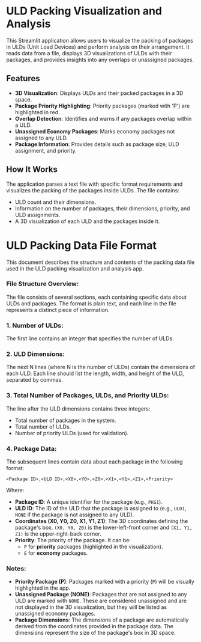 # ULD Packing Visualization and Analysis

This Streamlit application allows users to visualize the packing of packages in ULDs (Unit Load Devices) and perform analysis on their arrangement. It reads data from a file, displays 3D visualizations of ULDs with their packages, and provides insights into any overlaps or unassigned packages.

## Features

- **3D Visualization**: Displays ULDs and their packed packages in a 3D space.
- **Package Priority Highlighting**: Priority packages (marked with 'P') are highlighted in red.
- **Overlap Detection**: Identifies and warns if any packages overlap within a ULD.
- **Unassigned Economy Packages**: Marks economy packages not assigned to any ULD.
- **Package Information**: Provides details such as package size, ULD assignment, and priority.

## How It Works

The application parses a text file with specific format requirements and visualizes the packing of the packages inside ULDs. The file contains:
- ULD count and their dimensions.
- Information on the number of packages, their dimensions, priority, and ULD assignments.
- A 3D visualization of each ULD and the packages inside it.

# ULD Packing Data File Format

This document describes the structure and contents of the packing data file used in the ULD packing visualization and analysis app.

### File Structure Overview:
The file consists of several sections, each containing specific data about ULDs and packages. The format is plain text, and each line in the file represents a distinct piece of information.

### 1. Number of ULDs:
The first line contains an integer that specifies the number of ULDs.

### 2. ULD Dimensions:
The next N lines (where N is the number of ULDs) contain the dimensions of each ULD. Each line should list the length, width, and height of the ULD, separated by commas.

### 3. Total Number of Packages, ULDs, and Priority ULDs:
The line after the ULD dimensions contains three integers:
- Total number of packages in the system.
- Total number of ULDs.
- Number of priority ULDs (used for validation).

### 4. Package Data:
The subsequent lines contain data about each package in the following format:

`
<Package ID>,<ULD ID>,<X0>,<Y0>,<Z0>,<X1>,<Y1>,<Z1>,<Priority>
`

Where:
- **Package ID**: A unique identifier for the package (e.g., `PKG1`).
- **ULD ID**: The ID of the ULD that the package is assigned to (e.g., `ULD1`, `NONE` if the package is not assigned to any ULD).
- **Coordinates (X0, Y0, Z0, X1, Y1, Z1)**: The 3D coordinates defining the package's box. `(X0, Y0, Z0)` is the lower-left-front corner and `(X1, Y1, Z1)` is the upper-right-back corner.
- **Priority**: The priority of the package. It can be:
  - `P` for **priority** packages (highlighted in the visualization).
  - `E` for **economy** packages.
### Notes:
- **Priority Package (P)**: Packages marked with a priority (`P`) will be visually highlighted in the app.
- **Unassigned Package (NONE)**: Packages that are not assigned to any ULD are marked with `NONE`. These are considered unassigned and are not displayed in the 3D visualization, but they will be listed as unassigned economy packages.
- **Package Dimensions**: The dimensions of a package are automatically derived from the coordinates provided in the package data. The dimensions represent the size of the package's box in 3D space.